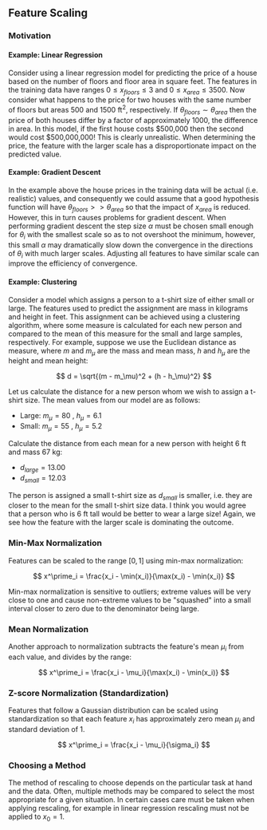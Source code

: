 ## Feature Scaling

### Motivation

#### Example: Linear Regression
Consider using a linear regression model for predicting the price of a house based on the number of floors and floor area in square feet. The features in the training data have ranges $0 \le x_{floors} \le 3$ and $0 \le x_{area} \le 3500$. Now consider what happens to the price for two houses with the same number of floors but areas 500 and 1500 $\text{ft}^2$, respectively. If $\theta_{floors} \sim \theta_{area}$ then the price of both houses differ by a factor of approximately 1000, the difference in area. In this model, if the first house costs \$500,000 then the second would cost \$500,000,000! This is clearly unrealistic. When determining the price, the feature with the larger scale has a disproportionate impact on the predicted value.

#### Example: Gradient Descent
In the example above the house prices in the training data will be actual (i.e. realistic) values, and consequently we could assume that a good hypothesis function will have $\theta_{floors} >> \theta_{area}$ so that the impact of $x_{area}$ is reduced. However, this in turn causes problems for gradient descent. When performing gradient descent the step size $\alpha$ must be chosen small enough for $\theta_i$ with the smallest scale so as to not overshoot the minimum, however, this small $\alpha$ may dramatically slow down the convergence in the directions of $\theta_i$ with much larger scales. Adjusting all features to have similar scale can improve the efficiency of convergence.

#### Example: Clustering
Consider a model which assigns a person to a t-shirt size of either small or large. The features used to predict the assignment are mass in kilograms and height in feet. This assignment can be achieved using a clustering algorithm, where some measure is calculated for each new person and compared to the mean of this measure for the small and large samples, respectively. For example, suppose we use the Euclidean distance as measure, where $m$ and $m_\mu$ are the mass and mean mass, $h$ and $h_\mu$ are the height and mean height:

$$
    d = \sqrt{(m - m_\mu)^2 + (h - h_\mu)^2}
$$

Let us calculate the distance for a new person whom we wish to assign a t-shirt size. The mean values from our model are as follows:

* Large: $m_\mu = 80$ , $h_\mu = 6.1$
* Small: $m_\mu = 55$ , $h_\mu = 5.2$

Calculate the distance from each mean for a new person with height 6 ft and mass 67 kg:

* $d_{large} = 13.00$
* $d_{small} = 12.03$

The person is assigned a small t-shirt size as $d_{small}$ is smaller, i.e. they are closer to the mean for the small t-shirt size data. I think you would agree that a person who is 6 ft tall would be better to wear a large size! Again, we see how the feature with the larger scale is dominating the outcome.

### Min-Max Normalization
Features can be scaled to the range $[0, 1]$ using min-max normalization:

$$
    x^\prime_i = \frac{x_i - \min(x_i)}{\max(x_i) - \min(x_i)}
$$

Min-max normalization is sensitive to outliers; extreme values will be very close to one and cause non-extreme values to be "squashed" into a small interval closer to zero due to the denominator being large.

### Mean Normalization
Another approach to normalization subtracts the feature's mean $\mu_i$ from each value, and divides by the range:

$$
    x^\prime_i = \frac{x_i - \mu_i}{\max(x_i) - \min(x_i)}
$$

### Z-score Normalization (Standardization)
Features that follow a Gaussian distribution can be scaled using standardization so that each feature $x_i$ has approximately zero mean $\mu_i$ and standard deviation of 1.

$$
    x^\prime_i = \frac{x_i - \mu_i}{\sigma_i}
$$

### Choosing a Method
The method of rescaling to choose depends on the particular task at hand and the data. Often, multiple methods may be compared to select the most appropriate for a given situation. In certain cases care must be taken when applying rescaling, for example in linear regression rescaling must not be applied to $x_0 = 1$.
